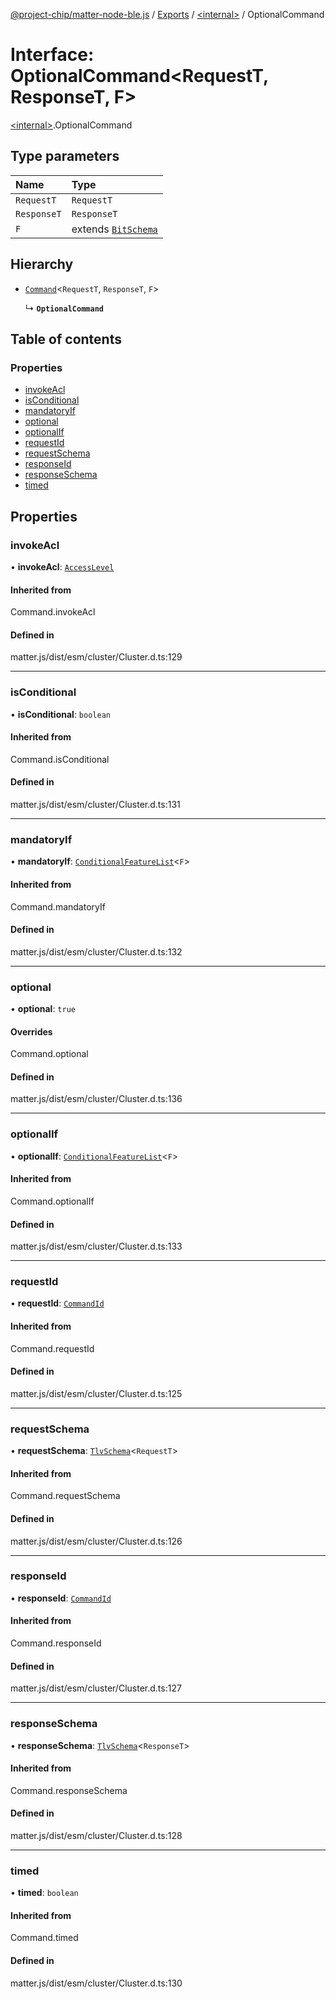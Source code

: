 [@project-chip/matter-node-ble.js](../README.md) / [Exports](../modules.md) / [\<internal\>](../modules/internal_.md) / OptionalCommand

# Interface: OptionalCommand\<RequestT, ResponseT, F\>

[\<internal\>](../modules/internal_.md).OptionalCommand

## Type parameters

| Name | Type |
| :------ | :------ |
| `RequestT` | `RequestT` |
| `ResponseT` | `ResponseT` |
| `F` | extends [`BitSchema`](../modules/internal_.md#bitschema) |

## Hierarchy

- [`Command`](../modules/internal_.md#command)\<`RequestT`, `ResponseT`, `F`\>

  ↳ **`OptionalCommand`**

## Table of contents

### Properties

- [invokeAcl](internal_.OptionalCommand.md#invokeacl)
- [isConditional](internal_.OptionalCommand.md#isconditional)
- [mandatoryIf](internal_.OptionalCommand.md#mandatoryif)
- [optional](internal_.OptionalCommand.md#optional)
- [optionalIf](internal_.OptionalCommand.md#optionalif)
- [requestId](internal_.OptionalCommand.md#requestid)
- [requestSchema](internal_.OptionalCommand.md#requestschema)
- [responseId](internal_.OptionalCommand.md#responseid)
- [responseSchema](internal_.OptionalCommand.md#responseschema)
- [timed](internal_.OptionalCommand.md#timed)

## Properties

### invokeAcl

• **invokeAcl**: [`AccessLevel`](../enums/internal_.AccessLevel.md)

#### Inherited from

Command.invokeAcl

#### Defined in

matter.js/dist/esm/cluster/Cluster.d.ts:129

___

### isConditional

• **isConditional**: `boolean`

#### Inherited from

Command.isConditional

#### Defined in

matter.js/dist/esm/cluster/Cluster.d.ts:131

___

### mandatoryIf

• **mandatoryIf**: [`ConditionalFeatureList`](../modules/internal_.md#conditionalfeaturelist)\<`F`\>

#### Inherited from

Command.mandatoryIf

#### Defined in

matter.js/dist/esm/cluster/Cluster.d.ts:132

___

### optional

• **optional**: ``true``

#### Overrides

Command.optional

#### Defined in

matter.js/dist/esm/cluster/Cluster.d.ts:136

___

### optionalIf

• **optionalIf**: [`ConditionalFeatureList`](../modules/internal_.md#conditionalfeaturelist)\<`F`\>

#### Inherited from

Command.optionalIf

#### Defined in

matter.js/dist/esm/cluster/Cluster.d.ts:133

___

### requestId

• **requestId**: [`CommandId`](../modules/internal_.md#commandid)

#### Inherited from

Command.requestId

#### Defined in

matter.js/dist/esm/cluster/Cluster.d.ts:125

___

### requestSchema

• **requestSchema**: [`TlvSchema`](../classes/internal_.TlvSchema.md)\<`RequestT`\>

#### Inherited from

Command.requestSchema

#### Defined in

matter.js/dist/esm/cluster/Cluster.d.ts:126

___

### responseId

• **responseId**: [`CommandId`](../modules/internal_.md#commandid)

#### Inherited from

Command.responseId

#### Defined in

matter.js/dist/esm/cluster/Cluster.d.ts:127

___

### responseSchema

• **responseSchema**: [`TlvSchema`](../classes/internal_.TlvSchema.md)\<`ResponseT`\>

#### Inherited from

Command.responseSchema

#### Defined in

matter.js/dist/esm/cluster/Cluster.d.ts:128

___

### timed

• **timed**: `boolean`

#### Inherited from

Command.timed

#### Defined in

matter.js/dist/esm/cluster/Cluster.d.ts:130
